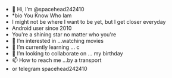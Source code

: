 - 👋 Hi, I’m @spacehead242410
- *bio You Know Who Iam
- I might not be where I want to be yet, but I get closer everyday
- Android user since 2010
- You're a shining star no matter who you're
- 👀 I’m interested in ...watching movies
- 🌱 I’m currently learning ... c
- 💞️ I’m looking to collaborate on ... my birthday
- 📫 How to reach me ...by a transport
- or telegram spacehead242410

<!---
spacehead242410/spacehead242410 is a ✨ special ✨ repository because its `README.md` (this file) appears on your GitHub profile.
You can click the Preview link to take a look at your changes.
--->
